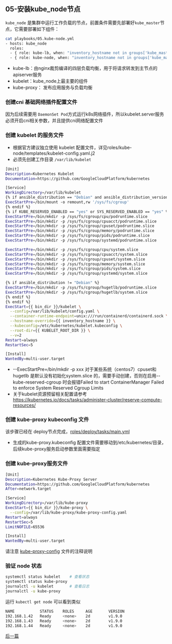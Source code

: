 ## 05-安装kube_node节点

`kube_node` 是集群中运行工作负载的节点，前置条件需要先部署好`kube_master`节点，它需要部署如下组件：

``` bash
cat playbooks/05.kube-node.yml
- hosts: kube_node
  roles:
  - { role: kube-lb, when: "inventory_hostname not in groups['kube_master']" }
  - { role: kube-node, when: "inventory_hostname not in groups['kube_master']" }
```

+ kube-lb：由nginx裁剪编译的四层负载均衡，用于将请求转发到主节点的 apiserver服务
+ kubelet：kube_node上最主要的组件
+ kube-proxy： 发布应用服务与负载均衡

### 创建cni 基础网络插件配置文件

因为后续需要用 `DaemonSet Pod`方式运行k8s网络插件，所以kubelet.server服务必须开启cni相关参数，并且提供cni网络配置文件

### 创建 kubelet 的服务文件

+ 根据官方建议独立使用 kubelet 配置文件，详见roles/kube-node/templates/kubelet-config.yaml.j2
+ 必须先创建工作目录 `/var/lib/kubelet`

``` bash
[Unit]
Description=Kubernetes Kubelet
Documentation=https://github.com/GoogleCloudPlatform/kubernetes

[Service]
WorkingDirectory=/var/lib/kubelet
{% if ansible_distribution == "Debian" and ansible_distribution_version|int >= 10 %}
ExecStartPre=/bin/mount -o remount,rw '/sys/fs/cgroup'
{% endif %}
{% if KUBE_RESERVED_ENABLED == "yes" or SYS_RESERVED_ENABLED == "yes" %}
ExecStartPre=/bin/mkdir -p /sys/fs/cgroup/cpu/podruntime.slice
ExecStartPre=/bin/mkdir -p /sys/fs/cgroup/cpuacct/podruntime.slice
ExecStartPre=/bin/mkdir -p /sys/fs/cgroup/cpuset/podruntime.slice
ExecStartPre=/bin/mkdir -p /sys/fs/cgroup/memory/podruntime.slice
ExecStartPre=/bin/mkdir -p /sys/fs/cgroup/pids/podruntime.slice
ExecStartPre=/bin/mkdir -p /sys/fs/cgroup/systemd/podruntime.slice

ExecStartPre=/bin/mkdir -p /sys/fs/cgroup/cpu/system.slice
ExecStartPre=/bin/mkdir -p /sys/fs/cgroup/cpuacct/system.slice
ExecStartPre=/bin/mkdir -p /sys/fs/cgroup/cpuset/system.slice
ExecStartPre=/bin/mkdir -p /sys/fs/cgroup/memory/system.slice
ExecStartPre=/bin/mkdir -p /sys/fs/cgroup/pids/system.slice
ExecStartPre=/bin/mkdir -p /sys/fs/cgroup/systemd/system.slice

{% if ansible_distribution != "Debian" %}
ExecStartPre=/bin/mkdir -p /sys/fs/cgroup/hugetlb/podruntime.slice
ExecStartPre=/bin/mkdir -p /sys/fs/cgroup/hugetlb/system.slice
{% endif %}
{% endif %}
ExecStart={{ bin_dir }}/kubelet \
  --config=/var/lib/kubelet/config.yaml \
  --container-runtime-endpoint=unix:///run/containerd/containerd.sock \
  --hostname-override={{ inventory_hostname }} \
  --kubeconfig=/etc/kubernetes/kubelet.kubeconfig \
  --root-dir={{ KUBELET_ROOT_DIR }} \
  --v=2
Restart=always
RestartSec=5

[Install]
WantedBy=multi-user.target
```
+ --ExecStartPre=/bin/mkdir -p xxx 对于某些系统（centos7）cpuset和hugetlb 是默认没有初始化system.slice 的，需要手动创建，否则在启用--kube-reserved-cgroup 时会报错Failed to start ContainerManager Failed to enforce System Reserved Cgroup Limits
+ 关于kubelet资源预留相关配置请参考 https://kubernetes.io/docs/tasks/administer-cluster/reserve-compute-resources/

### 创建 kube-proxy kubeconfig 文件

该步骤已经在 deploy节点完成，[roles/deploy/tasks/main.yml](../../roles/deploy/tasks/main.yml)

+ 生成的kube-proxy.kubeconfig 配置文件需要移动到/etc/kubernetes/目录，后续kube-proxy服务启动参数里面需要指定

### 创建 kube-proxy服务文件

``` bash
[Unit]
Description=Kubernetes Kube-Proxy Server
Documentation=https://github.com/GoogleCloudPlatform/kubernetes
After=network.target

[Service]
WorkingDirectory=/var/lib/kube-proxy
ExecStart={{ bin_dir }}/kube-proxy \
  --config=/var/lib/kube-proxy/kube-proxy-config.yaml
Restart=always
RestartSec=5
LimitNOFILE=65536

[Install]
WantedBy=multi-user.target
```

请注意 [kube-proxy-config](../../roles/kube-node/templates/kube-proxy-config.yaml.j2) 文件的注释说明

### 验证 node 状态

``` bash
systemctl status kubelet	# 查看状态
systemctl status kube-proxy
journalctl -u kubelet		# 查看日志
journalctl -u kube-proxy 
```
运行 `kubectl get node` 可以看到类似

``` bash
NAME           STATUS    ROLES     AGE       VERSION
192.168.1.42   Ready     <none>    2d        v1.9.0
192.168.1.43   Ready     <none>    2d        v1.9.0
192.168.1.44   Ready     <none>    2d        v1.9.0
```


[后一篇](06-install_network_plugin.md)
